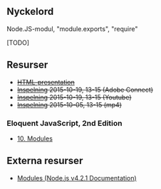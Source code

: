 ## Nyckelord

Node.JS-modul, "module.exports", "require"

[TODO]

## Resurser
- <del>[HTML-presentation](https://rawgit.com/1dv021/syllabus/master/presentationer/07/index.html#)</del>
- <del>[Inspelning](https://connect.sunet.se/p4pfs82sbdg/) 2015-10-19, 13-15 (Adobe Connect)</del>
- <del>[Inspelning](https://youtu.be/TKeS0D1w05E) 2015-10-19, 13-15 (Youtube)</del>
- <del>[Inspelning](http://orion.lnu.se/pub/education/course/1DV021/HT15/lectures/1dv021-f07.mp4) 2015-10-05, 13-15 (mp4)</del>


### Eloquent JavaScript, 2nd Edition 

- [10. Modules](http://eloquentjavascript.net/10_modules.html)


## Externa resurser

- [Modules (Node.js v4.2.1 Documentation)](https://nodejs.org/api/modules.html)
